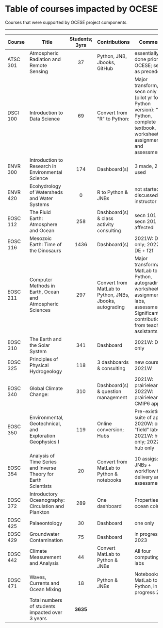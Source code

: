 # Table of courses impacted by OCESE

Courses that were supported by OCESE project components.

----

| Course   | Title | Students; 3yrs | Contributions | Comments |
| -------- | ----- | :------------: | ------------- | -------- |
| ATSC 301 | Atmospheric Radiation and Remote Sensing                        | 37             | Python, JNB, Jbooks, GitHub                                 | essentially done prior to OCESE; served as precedent                                                                                               |
| DSCI 100 | Introduction to Data Science                                    | 69             | Convert from "R" to Python: | Major transform, one secn only (pilot yr for Python version): "R" to Python, complete textbook, worksheets, assignments and assessments.           |
| ENVR 300 | Introduction to Research in Environmental Science               | 174            | Dashboard(s)                                                | 3 made, 2 used                                                                                                                                     |
| ENVR 420 | Ecohydrology of Watersheds and Water Systems                    | 0              | R to Python & JNBs                                          | not started, discussed with instructor                                                                                                             |
| EOSC 112 | The Fluid Earth: Atmosphere and Ocean                           | 258            | Dashboard(s) & class activity consulting                    | secn 101 only; secn 201 not affected                                                                                                               |
| EOSC 116 | Mesozoic Earth: Time of the Dinosaurs                           | 1436           | Dashboard(s)                                                | 2021W: DE only; 2022W: DE + f2f                                                                                                                    |
| EOSC 211 | Computer Methods in Earth, Ocean and Atmospheric Sciences       | 297            | Convert from MatLab to Python, JNBs, Jbooks, autograding       | Major transformation: MatLab to Python, autograding, worksheets, assignments, labs, assessments. Significant contribution from teaching assistants |
| EOSC 310 | The Earth and the Solar System                                  | 341            | Dashboard                                                   | 2021W: DE only                                                                                                                                     |
| EOSC 325 | Principles of Physical Hydrogeology                             | 118            | 3 dashboards & consulting                                   | new course, 2021W                                                                                                                                  |
| EOSC 340 | Global Climate Change:                                          | 310            | Dashboard(s) & question management                          | 2021W: prairielearn; 2022W: prairielearn + CMIP6 app                                                                                               |
| EOSC 350 | Environmental, Geotechnical, and Exploration Geophysics I       | 119            | Online conversion; Hubs                                     | Pre-existing suite of apps. 2020W: online "field" labs; 2021W: hub only; 2022W: hub only                                                           |
| EOSC 354 | Analysis of Time Series and Inverse Theory for Earth Scientists | 20             | Convert from MatLab to Python & notebooks                                          | 10 assigs: JNBs + workflow for delivery and assessment  |
| EOSC 372 | Introductory Oceanography: Circulation and Plankton             | 289            | One dashboard                                               | Properties of ocean column                                                                                                                         |
| EOSC 425 | Palaeontology                                                   | 30             | Dashboard                                                   | one only                                                                                                                                           |
| EOSC 429 | Groundwater Contamination                                       | 75             | Dashboard                                                   | in progress 2023                                                                                                                                   |
| EOSC 442 | Climate Measurement and Analysis                                | 44             | Convert MatLab to Python & JNBs                                               | All four computing labs                                                                                                          |
| EOSC 471 | Waves, Currents and Ocean Mixing                                | 18             | Python & JNBs                                               | Notebooks; MatLab to Python, in progress 2023                                                                                                      |
|          | Total numbers of students impacted over 3 years | **3635**           |                                                             |                                                                                                                                                    |
